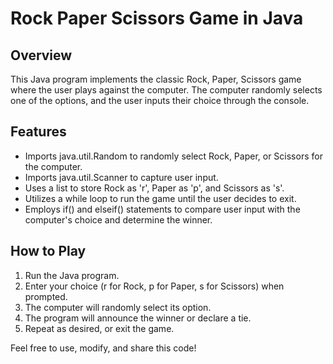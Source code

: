 # Rock Paper Scissors Game in Java

## Overview
This Java program implements the classic Rock, Paper, Scissors game where the user plays against the computer. The computer randomly selects one of the options, and the user inputs their choice through the console.

## Features
- Imports java.util.Random to randomly select Rock, Paper, or Scissors for the computer.
- Imports java.util.Scanner to capture user input.
- Uses a list to store Rock as 'r', Paper as 'p', and Scissors as 's'.
- Utilizes a while loop to run the game until the user decides to exit.
- Employs if() and elseif() statements to compare user input with the computer's choice and determine the winner.

## How to Play
1. Run the Java program.
2. Enter your choice (r for Rock, p for Paper, s for Scissors) when prompted.
3. The computer will randomly select its option.
4. The program will announce the winner or declare a tie.
5. Repeat as desired, or exit the game.



Feel free to use, modify, and share this code!
